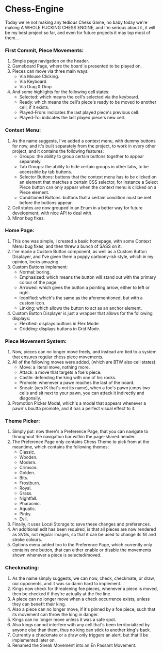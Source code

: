 # Chess-Engine

Today we're not making any tedious Chess Game, no baby today we're making A WHOLE FUCKING CHESS ENGINE, and I'm serious about it, it will be my best project so far, and even for future projects it may top most of them…

### First Commit, Piece Movements:
1. Simple page navigation on the header.
2. Gameboard Page, where the board is presented to be played on.
3. Pieces can move via three main ways:
   * Via Mouse Clicking.
   * Via Keyboard.
   * Via Drag & Drop.
4. And some highlights for the following cell states:
   * Selected: which means the cell's selected via the keyboard.
   * Ready: which means the cell's piece's ready to be moved to another cell, if it exists.
   * Played-From: indicates the last played piece's previous cell.
   * Played-To: indicates the last played piece's new cell.

### Context Menu:
1. As the name suggests, I've added a context menu, with dummy buttons for now, and it's built separately from the project, to work in every other project, and it contains the following features:
   * Groups: the ability to group certain buttons together to appear separately.
   * Tab Groups: the ability to hide certain groups in other tabs, to be accessible by tab buttons.
   * Selector Buttons: buttons that the context menu has to be clicked on an element that matches a certain CSS selector, for instance a Select Piece button can only appear when the context menu is clicked on a Piece element.
   * Conditioned Buttons: buttons that a certain condition must be met before the buttons appear.
2. Cell states are now grouped in an Enum in a better way for future development, with nice API to deal with.
3. Minor bug fixes.

### Home Page:
1. This one was simple, I created a basic homepage, with some Context Menu bug fixes, and then threw a bunch of SASS on it.
2. I've made a Custom Button component, as well as a Custom Button Displayer, and I've given them a poppy cartoony-ish style, which in my opinion, looks amazing.
3. Custom Buttons implement:
   * Normal: boring.
   * Emphasized: which means the button will stand out with the primary colour of the page.
   * Arrowed: which gives the button a pointing arrow, either to left or right.
   * Iconified: which's the same as the aforementioned, but with a custom icon.
   * Linking: which allows the button to act as an anchor element.
 4. Custom Button Displayer is just a wrapper that allows for the following displays:
    * Flexified: displays buttons in Flex Mode.
    * Gridding: displays buttons in Grid Mode.

### Piece Movement System:
1. Now, pieces can no longer move freely, and instead are tied to a system that ensures regular chess piece movements.
2. All of the following moves were added, (which are BTW also cell states):
   * Move: a literal move, nothing more.
   * Attack: a move that targets a foe's piece.
   * Castle: defending the king with one of his rooks.
   * Promote: whenever a pawn reaches the last of the board.
   * Sneak: (yes IK that's not its name), when a foe's pawn jumps two cells and sit next to your pawn, you can attack it indirectly and diagonally.
3. Promotion Picker Modal, which's a modal that appears whenever a pawn's boutta promote, and it has a perfect visual effect to it.

### Theme Picker:
1. Simply put: now there's a Preference Page, that you can navigate to throughout the navigation bar within the page-shared header.
2. The Preference Page only contains Chess Theme to pick from at the meantime, which contains the following themes:
   * Classic.
   * Wooden.
   * Modern.
   * Crimson.
   * Golden.
   * Bits.
   * Frostburn.
   * Royal.
   * Grass.
   * Nightfall.
   * Pharaonic.
   * Aquatic.
   * Pinky.
   * Evil.
3. Finally, it uses Local Storage to save these changes and preferences.
4. An additional edit has been required, is that all pieces are now rendered as SVGs, not regular images, so that it can be used to change its fill and stroke colours.
5. Options menu added too to the Preference Page, which currently only contains one button, that can either enable or disable the movements shown whenever a piece is selected/moved.

### Checkmating:
1. As the name simply suggests, we can now, check, checkmate, or draw, our opponents, and it was so damn hard to implement.
2. Kings now check for threatening foe pieces, whenever a piece is moved, then be checked if they're actually at the fire line.
3. A piece can no longer move when a check occurrence exists, unless they can benefit their king.
4. Also a piece can no longer move, if it's pinned by a foe piece, such that its movement can throw the king in danger.
5. Kings can no longer move unless it was a safe spot.
6. Also kings cannot interfere with any cell that's been territorialized by anyone else than them, thus no king can stick to another king's back.
7. Currently a checkmate or a draw only triggers an alert, but that'll be implemented later on.
8. Renamed the Sneak Movement into an En Passant Movement.